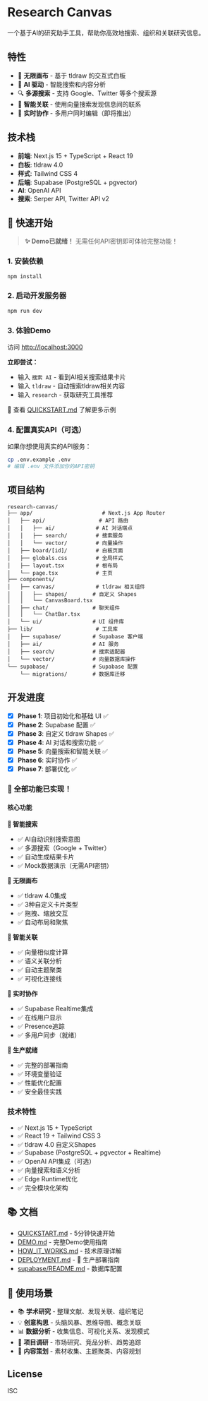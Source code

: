 # Research Canvas

一个基于AI的研究助手工具，帮助你高效地搜索、组织和关联研究信息。

## 特性

- 🎨 **无限画布** - 基于 tldraw 的交互式白板
- 🤖 **AI 驱动** - 智能搜索和内容分析
- 🔍 **多源搜索** - 支持 Google、Twitter 等多个搜索源
- 🧠 **智能关联** - 使用向量搜索发现信息间的联系
- 🔄 **实时协作** - 多用户同时编辑（即将推出）

## 技术栈

- **前端**: Next.js 15 + TypeScript + React 19
- **白板**: tldraw 4.0
- **样式**: Tailwind CSS 4
- **后端**: Supabase (PostgreSQL + pgvector)
- **AI**: OpenAI API
- **搜索**: Serper API, Twitter API v2

## 🚀 快速开始

> **✨ Demo已就绪！** 无需任何API密钥即可体验完整功能！

### 1. 安装依赖

```bash
npm install
```

### 2. 启动开发服务器

```bash
npm run dev
```

### 3. 体验Demo

访问 [http://localhost:3000](http://localhost:3000)

**立即尝试：**
- 输入 `搜索 AI` - 看到AI相关搜索结果卡片
- 输入 `tldraw` - 自动搜索tldraw相关内容
- 输入 `research` - 获取研究工具推荐

📖 查看 [QUICKSTART.md](./QUICKSTART.md) 了解更多示例

### 4. 配置真实API（可选）

如果你想使用真实的API服务：

```bash
cp .env.example .env
# 编辑 .env 文件添加你的API密钥
```

## 项目结构

```
research-canvas/
├── app/                      # Next.js App Router
│   ├── api/                 # API 路由
│   │   ├── ai/             # AI 对话端点
│   │   ├── search/         # 搜索服务
│   │   └── vector/         # 向量操作
│   ├── board/[id]/         # 白板页面
│   ├── globals.css         # 全局样式
│   ├── layout.tsx          # 根布局
│   └── page.tsx            # 主页
├── components/
│   ├── canvas/             # tldraw 相关组件
│   │   ├── shapes/        # 自定义 Shapes
│   │   └── CanvasBoard.tsx
│   ├── chat/              # 聊天组件
│   │   └── ChatBar.tsx
│   └── ui/                # UI 组件库
├── lib/                    # 工具库
│   ├── supabase/          # Supabase 客户端
│   ├── ai/                # AI 服务
│   ├── search/            # 搜索适配器
│   └── vector/            # 向量数据库操作
└── supabase/              # Supabase 配置
    └── migrations/        # 数据库迁移
```

## 开发进度

- [x] **Phase 1**: 项目初始化和基础 UI ✅
- [x] **Phase 2**: Supabase 配置 ✅
- [x] **Phase 3**: 自定义 tldraw Shapes ✅
- [x] **Phase 4**: AI 对话和搜索功能 ✅
- [x] **Phase 5**: 向量搜索和智能关联 ✅
- [x] **Phase 6**: 实时协作 ✅
- [x] **Phase 7**: 部署优化 ✅

### 🎉 全部功能已实现！

#### 核心功能

**📝 智能搜索**
- ✅ AI自动识别搜索意图
- ✅ 多源搜索（Google + Twitter）
- ✅ 自动生成结果卡片
- ✅ Mock数据演示（无需API密钥）

**🎨 无限画布**
- ✅ tldraw 4.0集成
- ✅ 3种自定义卡片类型
- ✅ 拖拽、缩放交互
- ✅ 自动布局和聚焦

**🧠 智能关联**
- ✅ 向量相似度计算
- ✅ 语义关联分析
- ✅ 自动主题聚类
- ✅ 可视化连接线

**👥 实时协作**
- ✅ Supabase Realtime集成
- ✅ 在线用户显示
- ✅ Presence追踪
- ✅ 多用户同步（就绪）

**🚀 生产就绪**
- ✅ 完整的部署指南
- ✅ 环境变量验证
- ✅ 性能优化配置
- ✅ 安全最佳实践

### 技术特性

- ✅ Next.js 15 + TypeScript
- ✅ React 19 + Tailwind CSS 3
- ✅ tldraw 4.0 自定义Shapes
- ✅ Supabase (PostgreSQL + pgvector + Realtime)
- ✅ OpenAI API集成（可选）
- ✅ 向量搜索和语义分析
- ✅ Edge Runtime优化
- ✅ 完全模块化架构

## 📚 文档

- [QUICKSTART.md](./QUICKSTART.md) - 5分钟快速开始
- [DEMO.md](./DEMO.md) - 完整Demo使用指南
- [HOW_IT_WORKS.md](./HOW_IT_WORKS.md) - 技术原理详解
- [DEPLOYMENT.md](./DEPLOYMENT.md) - 🚀 生产部署指南
- [supabase/README.md](./supabase/README.md) - 数据库配置

## 🎯 使用场景

- 📚 **学术研究** - 整理文献、发现关联、组织笔记
- 💡 **创意构思** - 头脑风暴、思维导图、概念关联
- 📊 **数据分析** - 收集信息、可视化关系、发现模式
- 🔬 **项目调研** - 市场研究、竞品分析、趋势追踪
- 📝 **内容策划** - 素材收集、主题聚类、内容规划

## License

ISC
